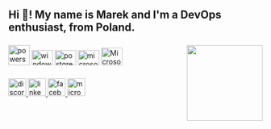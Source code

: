 <h2 align="left">Hi 👋! My name is Marek and I'm a DevOps enthusiast, from Poland.</h2>

###

<img align="right" height="150" src="https://media3.giphy.com/media/ULeWIifCgyjv63ggsr/giphy.gif?cid=ecf05e47qqro6hl5yjxwzld3zcmstj1p14nvgf495c0e067u&rid=giphy.gif&ct=g"  />

###

<div align="left">
  <img src="https://w7.pngwing.com/pngs/650/754/png-transparent-powershell-scripting-language-programming-language-path-shell-blue-angle-rectangle-thumbnail.png" height="40" width="42" alt="powershell logo"  />
  <img src="https://cdn.jsdelivr.net/gh/devicons/devicon/icons/windows8/windows8-original.svg" height="30" width="42" alt="windows8 logo"  />
  <img src="https://cdn.jsdelivr.net/gh/devicons/devicon/icons/postgresql/postgresql-original.svg" height="30" width="42" alt="postgresql logo"  />
  <img src="https://cdn.jsdelivr.net/gh/devicons/devicon/icons/microsoftsqlserver/microsoftsqlserver-plain.svg" height="30" width="42" alt="microsoftsqlserver logo"  />
  <img src="https://swimburger.net/media/ppnn3pcl/azure.png" height="35" width="42" alt="Microsoft Azure logo"  />
</div>

###

<div align="left">
  <a href="https://discordapp.com/users/5315" target="_blank">
    <img src="https://img.shields.io/static/v1?message=Discord&logo=discord&label=&color=7289DA&logoColor=white&labelColor=&style=for-the-badge" height="35" alt="discord logo"  />
  </a>
  <a href="https://www.linkedin.com/in/marek-ostrowski-94a4921a3/" target="_blank">
    <img src="https://img.shields.io/static/v1?message=LinkedIn&logo=linkedin&label=&color=0077B5&logoColor=white&labelColor=&style=for-the-badge" height="35" alt="linkedin logo"  />
  </a>
  <a href="https://www.facebook.com/marek.ostrowski.393/" target="_blank">
    <img src="https://img.shields.io/static/v1?message=Facebook&logo=facebook&label=&color=1877F2&logoColor=white&labelColor=&style=for-the-badge" height="35" alt="facebook logo"  />
  </a>
  <a href="ostrowskimarek7@outlook.com" target="_blank">
    <img src="https://img.shields.io/static/v1?message=Outlook&logo=microsoft-outlook&label=&color=0078D4&logoColor=white&labelColor=&style=for-the-badge" height="35" alt="microsoft-outlook logo"  />
  </a>
</div>

###


###
